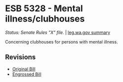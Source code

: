 # ESB 5328 - Mental illness/clubhouses
*Status: Senate Rules "X" file.* | [leg.wa.gov summary](https://app.leg.wa.gov/billsummary?BillNumber=5328&Year=2021)

Concerning clubhouses for persons with mental illness.

## Revisions
* [Original Bill](1/)
* [Engrossed Bill](1/)